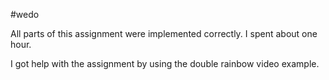 #wedo

All parts of this assignment were implemented correctly.
I spent about one hour.

I got help with the assignment by using the double rainbow video example.
